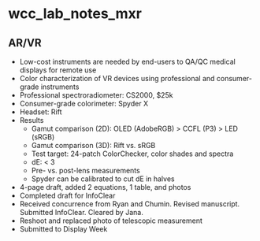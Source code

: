 # wcc_lab_notes_mxr

## AR/VR
- Low-cost instruments are needed by end-users to QA/QC medical displays for remote use
- Color characterization of VR devices using professional and consumer-grade instruments
- Professional spectroradiometer: CS2000, $25k
- Consumer-grade colorimeter: Spyder X
- Headset: Rift
- Results
  - Gamut comparison (2D): OLED (AdobeRGB) > CCFL (P3) > LED (sRGB)
  - Gamut comparison (3D): Rift vs. sRGB
  - Test target: 24-patch ColorChecker, color shades and spectra
  - dE: < 3
  - Pre- vs. post-lens measurements
  - Spyder can be calibrated to cut dE in halves
 - 4-page draft, added 2 equations, 1 table, and photos
 - Completed draft for InfoClear
 - Received concurrence from Ryan and Chumin. Revised manuscript. Submitted InfoClear. Cleared by Jana.
 - Reshoot and replaced photo of telescopic measurement
 - Submitted to Display Week
